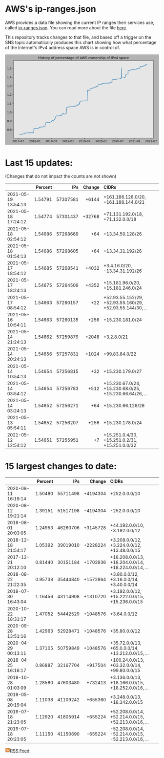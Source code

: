 # AWS's ip-ranges.json

AWS provides a data file showing the current IP ranges their
services use, called [ip-ranges.json](https://ip-ranges.amazonaws.com/ip-ranges.json).  You 
can read more about the file [here](https://docs.aws.amazon.com/general/latest/gr/aws-ip-ranges.html).

This repository tracks changes to that file, and based off a trigger on the SNS topic 
automatically produces this chart showing how what percentage of the Internet's IPv4 
address space AWS is in control of.

![History of AWS](history_count.svg)

# Last 15 updates:

(Changes that do not impact the counts are not shown)

| | Percent | IPs | Change | CIDRs |
| :--- | ---: | ---: | ---: | :--- |
| 2021-05-19 13:54:13 | 1.54791 | 57307581 | +6144 | +161.188.128.0/20, +161.188.144.0/21 |
| 2021-05-18 17:24:12 | 1.54774 | 57301437 | +32768 | +71.131.192.0/18, +71.132.0.0/18 |
| 2021-05-18 02:54:12 | 1.54686 | 57268669 | +64 | +13.34.50.128/26 |
| 2021-05-18 01:54:13 | 1.54686 | 57268605 | +64 | +13.34.31.192/26 |
| 2021-05-17 18:54:12 | 1.54685 | 57268541 | +4032 | +3.4.16.0/20, -13.34.31.192/26 |
| 2021-05-17 18:24:13 | 1.54675 | 57264509 | +4352 | +15.181.96.0/20, +15.181.246.0/24 |
| 2021-05-17 08:54:12 | 1.54663 | 57260157 | +22 | +52.93.55.152/29, +52.93.55.160/29, +52.93.55.144/30, ... |
| 2021-05-16 10:54:11 | 1.54663 | 57260135 | +256 | +15.230.181.0/24 |
| 2021-05-14 21:24:13 | 1.54662 | 57259879 | +2048 | +3.2.8.0/21 |
| 2021-05-14 20:24:13 | 1.54656 | 57257831 | +1024 | +99.83.84.0/22 |
| 2021-05-14 10:54:13 | 1.54654 | 57256815 | +32 | +15.230.179.0/27 |
| 2021-05-14 03:54:12 | 1.54654 | 57256783 | +512 | +15.230.67.0/24, +15.230.68.0/25, +15.230.66.64/26, ... |
| 2021-05-14 03:24:13 | 1.54652 | 57256271 | +64 | +15.230.66.128/26 |
| 2021-05-13 05:54:11 | 1.54652 | 57256207 | +256 | +15.230.178.0/24 |
| 2021-05-12 12:54:12 | 1.54651 | 57255951 | +7 | +15.251.0.4/30, +15.251.0.2/31, +15.251.0.0/32 |


# 15 largest changes to date:

| | Percent | IPs | Change | CIDRs |
| :--- | ---: | ---: | ---: | :--- |
| 2020-08-11 16:19:14 | 1.50480 | 55711498 | +4194304 | +252.0.0.0/10 |
| 2020-08-12 19:21:14 | 1.39151 | 51517198 | -4194304 | -252.0.0.0/10 |
| 2019-08-01 20:03:05 | 1.24953 | 46260706 | +3145728 | +44.192.0.0/10, -3.192.0.0/12 |
| 2018-12-18 21:54:17 | 1.05392 | 39019010 | +2228224 | +3.208.0.0/12, +3.224.0.0/12, +13.48.0.0/15 |
| 2017-12-21 20:12:10 | 0.81440 | 30151184 | +1703936 | +18.208.0.0/13, +18.204.0.0/14, +18.224.0.0/14, ... |
| 2018-08-22 21:22:35 | 0.95738 | 35444840 | +1572864 | +3.80.0.0/12, +3.16.0.0/14, +3.40.0.0/14 |
| 2019-07-30 16:43:04 | 1.16456 | 43114908 | +1310720 | +3.192.0.0/12, +15.222.0.0/15, +15.236.0.0/15 |
| 2020-10-22 18:31:17 | 1.47052 | 54442529 | +1048576 | +3.64.0.0/12 |
| 2020-09-28 13:51:16 | 1.42963 | 52928471 | +1048576 | +35.80.0.0/12 |
| 2020-04-29 00:13:11 | 1.37105 | 50759849 | +1048576 | +35.72.0.0/13, +65.0.0.0/14, +13.212.0.0/15, ... |
| 2018-04-25 16:16:17 | 0.86887 | 32167704 | +917504 | +100.24.0.0/13, +63.32.0.0/14, +99.80.0.0/15 |
| 2019-10-28 01:03:09 | 1.28580 | 47603480 | +732413 | +3.136.0.0/13, +18.166.0.0/15, +18.252.0.0/16, ... |
| 2019-05-08 20:19:04 | 1.11038 | 41109242 | +655360 | +3.248.0.0/13, +18.142.0.0/15 |
| 2019-07-18 21:23:05 | 1.12920 | 41805914 | +655224 | +52.208.0.0/14, +52.214.0.0/15, +52.213.0.0/16, ... |
| 2019-07-18 20:23:05 | 1.11150 | 41150690 | -655224 | -52.208.0.0/14, -52.214.0.0/15, -52.213.0.0/16, ... |


[![RSS Icon](rss-icon.png)RSS Feed](https://raw.githubusercontent.com/seligman/aws-ip-ranges/master/rss.xml)
